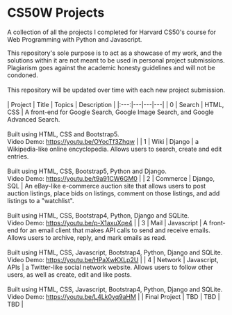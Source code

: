 # CS50W Projects
A collection of all the projects I completed for Harvard CS50's course for Web Programming with Python and Javascript.  
  
This repository's sole purpose is to act as a showcase of my work, and the solutions within it are not meant to be used in personal project submissions. Plagiarism goes against the academic honesty guidelines and will not be condoned.  
<br>
This repository will be updated over time with each new project submission.  
<br>
| Project | Title | Topics | Description |
|:---:|---|---|---|
| 0 | Search | HTML, CSS | A front-end for Google Search, Google Image Search, and Google Advanced Search.<br><br>Built using HTML, CSS and Bootstrap5.<br>Video Demo: https://youtu.be/OYocTf3Zhqw |
| 1 | Wiki | Django | a Wikipedia-like online encyclopedia. Allows users to search, create and edit entries.<br><br>Built using HTML, CSS, Bootstrap5, Python and Django.<br>Video Demo: https://youtu.be/t9a91CW6GM0 |
| 2 | Commerce | Django, SQL | An eBay-like e-commerce auction site that allows users to post auction listings, place bids on listings, comment on those listings, and add listings to a "watchlist".<br><br>Built using HTML, CSS, Bootstrap4, Python, Django and SQLite.<br>Video Demo: https://youtu.be/p-X1axuXqe4 |
| 3 | Mail | Javascript | A front-end for an email client that makes API calls to send and receive emails. Allows users to archive, reply, and mark emails as read.<br><br>Built using HTML, CSS, Javascript, Bootstrap4, Python, Django and SQLite.<br>Video Demo: https://youtu.be/HPaXwKXLp2U |
| 4 | Network | Javascript, APIs | a Twitter-like social network website. Allows users to follow other users, as well as create, edit and like posts.<br><br>Built using HTML, CSS, Javascript, Bootstrap4, Python, Django and SQLite.<br>Video Demo: https://youtu.be/L4Lk0yq9aHM |
| Final&#160;Project | TBD | TBD | TBD |
